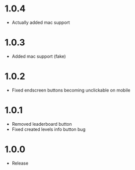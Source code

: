 # 1.0.4
* Actually added mac support

# 1.0.3
* Added mac support (fake)

# 1.0.2
* Fixed endscreen buttons becoming unclickable on mobile

# 1.0.1
* Removed leaderboard button
* Fixed created levels info button bug

# 1.0.0
* Release